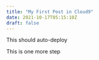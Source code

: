 ```yaml
---
title: "My First Post in Cloud9"
date: 2021-10-17T05:15:10Z
draft: false
---
```


This should auto-deploy

This is one more step